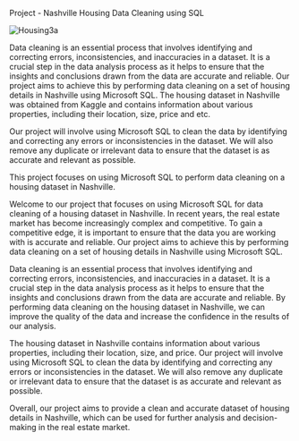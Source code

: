 Project - Nashville Housing Data Cleaning using SQL

![Housing3a](https://user-images.githubusercontent.com/122255738/222893830-2306ee1e-49af-4802-be73-1b8cff4137d4.jpg)

Data cleaning is an essential process that involves identifying and correcting errors, inconsistencies, and inaccuracies in a dataset. It is a crucial step in the data analysis process as it helps to ensure that the insights and conclusions drawn from the data are accurate and reliable. Our project aims to achieve this by performing data cleaning on a set of housing details in Nashville using Microsoft SQL. The housing dataset in Nashville was obtained from Kaggle and contains information about various properties, including their location, size, price and etc. 


Our project will involve using Microsoft SQL to clean the data by identifying and correcting any errors or inconsistencies in the dataset. We will also remove any duplicate or irrelevant data to ensure that the dataset is as accurate and relevant as possible.







This project focuses on using Microsoft SQL to perform data cleaning on a housing dataset in Nashville. 





Welcome to our project that focuses on using Microsoft SQL for data cleaning of a housing dataset in Nashville. In recent years, the real estate market has become increasingly complex and competitive. To gain a competitive edge, it is important to ensure that the data you are working with is accurate and reliable. Our project aims to achieve this by performing data cleaning on a set of housing details in Nashville using Microsoft SQL.

Data cleaning is an essential process that involves identifying and correcting errors, inconsistencies, and inaccuracies in a dataset. It is a crucial step in the data analysis process as it helps to ensure that the insights and conclusions drawn from the data are accurate and reliable. By performing data cleaning on the housing dataset in Nashville, we can improve the quality of the data and increase the confidence in the results of our analysis.

The housing dataset in Nashville contains information about various properties, including their location, size, and price. Our project will involve using Microsoft SQL to clean the data by identifying and correcting any errors or inconsistencies in the dataset. We will also remove any duplicate or irrelevant data to ensure that the dataset is as accurate and relevant as possible.

Overall, our project aims to provide a clean and accurate dataset of housing details in Nashville, which can be used for further analysis and decision-making in the real estate market.








